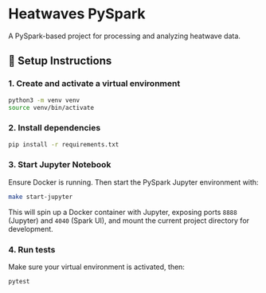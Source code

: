 # Heatwaves PySpark

A PySpark-based project for processing and analyzing heatwave data.

## 🔧 Setup Instructions

### 1. Create and activate a virtual environment

```bash
python3 -m venv venv
source venv/bin/activate 
```

### 2. Install dependencies

```bash
pip install -r requirements.txt
```

### 3. Start Jupyter Notebook

Ensure Docker is running. Then start the PySpark Jupyter environment with:

```bash
make start-jupyter
```

This will spin up a Docker container with Jupyter, exposing ports `8888` (Jupyter) and `4040` (Spark UI), and mount the current project directory for development.

### 4. Run tests

Make sure your virtual environment is activated, then:

```bash
pytest
```
